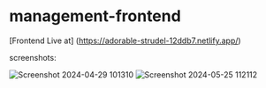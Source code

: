 ﻿# management-frontend
[Frontend Live at] (https://adorable-strudel-12ddb7.netlify.app/)


screenshots: 


![Screenshot 2024-04-29 101310](https://github.com/H1manshus0ni/management-frontend/assets/97780628/4cce8230-c517-4b9c-96bb-8459558eef14)
![Screenshot 2024-05-25 112112](https://github.com/H1manshus0ni/management-frontend/assets/97780628/a61e1d51-7dc7-4537-a6a8-6e5623ccd66c)
